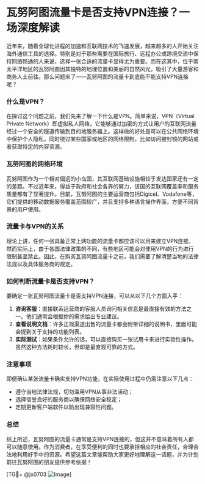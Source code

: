# 瓦努阿图流量卡是否支持VPN连接？一场深度解读

近年来，随着全球化进程的加速和互联网技术的飞速发展，越来越多的人开始关注海外通信工具的选择。特别是对于那些需要在国际旅行、远程办公或跨境交流中保持网络畅通的人来说，选择一张合适的流量卡显得尤为重要。而在这其中，位于南太平洋地区的瓦努阿图因其独特的地理位置和美丽的自然风光，吸引了大量游客和商务人士前往。那么问题来了——瓦努阿图的流量卡到底能不能支持VPN连接呢？

### 什么是VPN？

在探讨这个问题之前，我们先来了解一下什么是VPN。简单来说，VPN（Virtual Private Network）即虚拟私人网络，它能够通过加密的方式让用户的互联网流量经过一个安全的隧道传输到目的地服务器上。这样做的好处是可以在公共网络环境中保护个人隐私，同时绕过某些国家或地区的网络限制，比如访问被封锁的网站或者获取特定的内容资源。

### 瓦努阿图的网络环境

瓦努阿图作为一个相对偏远的小岛国，其互联网基础设施相较于发达国家还有一定的差距。不过近年来，得益于政府和社会各界的努力，该国的互联网覆盖率和服务质量都有了显著提升。目前，瓦努阿图的主要运营商包括Digicel、Vodafone等，它们提供的移动数据服务覆盖范围较广，并且支持多种语言操作界面，方便不同背景的用户使用。

### 流量卡与VPN的关系

理论上讲，任何一张具备正常上网功能的流量卡都应该可以用来建立VPN连接。然而实际上，由于各国法律政策的不同，有些地区可能会对使用VPN的行为进行限制甚至禁止。因此，在购买瓦努阿图流量卡之前，我们需要了解清楚当地的法律法规以及具体服务商的规定。

### 如何判断流量卡是否支持VPN？

要确定一张瓦努阿图流量卡是否支持VPN连接，可以从以下几个方面入手：

1. **咨询客服**：直接联系运营商的客服人员询问相关信息是最直接有效的方法之一。他们通常会根据你的需求给出专业建议。
2. **查看说明文档**：许多正规渠道出售的流量卡都会附带详细的说明书，里面可能会提到关于支持的功能列表。
3. **实际测试**：如果条件允许的话，可以直接购买一张试用卡来进行实验性操作。虽然这种方法耗时较长，但却是最直观可靠的方式。

### 注意事项

即便确认某张流量卡确实支持VPN功能，在实际使用过程中仍需注意以下几点：
- 遵守当地法律法规，切勿滥用VPN从事非法活动；
- 选择信誉良好的服务商以确保网络安全稳定；
- 定期更新客户端软件以防出现兼容性问题。

### 总结

综上所述，瓦努阿图的流量卡通常是支持VPN连接的，但这并不意味着所有人都可以随意使用。作为消费者，在享受便利的同时也要承担相应的社会责任，合理合法地利用好手中的资源。希望这篇文章能帮助大家更好地理解这一话题，并为计划前往瓦努阿图的朋友提供参考依据！

[TG💪+ @jx0703 ![Image](https://github.com/user-attachments/assets/dbca1d08-cadb-493c-b0ec-ad6f7a83f270)]